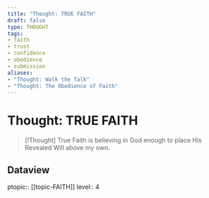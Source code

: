 ```yaml
---
title: "Thought: TRUE FAITH"
draft: false
type: THOUGHT
tags:
- faith
- trust
- confidence
- obedience
- submission
aliases:
- "Thought: Walk the Talk"
- "Thought: The Obedience of Faith"
---
```

# Thought: TRUE FAITH
> [!Thought]
> True Faith is believing in God enough to place His Revealed Will above my own.

## Dataview
ptopic:: [[topic-FAITH]]
level:: 4
